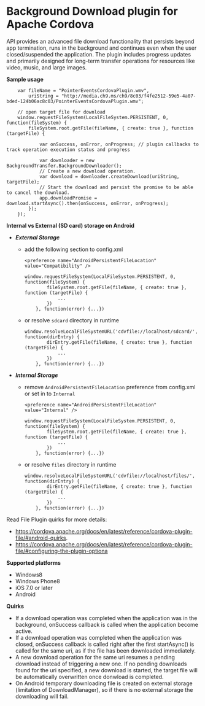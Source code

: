 Background Download plugin for Apache Cordova
==================================
API provides an advanced file download functionality that persists beyond app termination, runs in the background and continues even when the user closed/suspended the application. The plugin includes progress updates and primarily designed for long-term transfer operations for resources like video, music, and large images.

**Sample usage**

        var fileName = "PointerEventsCordovaPlugin.wmv",
            uriString = "http://media.ch9.ms/ch9/8c03/f4fe2512-59e5-4a07-bded-124b06ac8c03/PointerEventsCordovaPlugin.wmv";
        
        // open target file for download
        window.requestFileSystem(LocalFileSystem.PERSISTENT, 0, function(fileSystem) {
            fileSystem.root.getFile(fileName, { create: true }, function (targetFile) {
                
                var onSuccess, onError, onProgress; // plugin callbacks to track operation execution status and progress
        
                var downloader = new BackgroundTransfer.BackgroundDownloader();
                // Create a new download operation.
                var download = downloader.createDownload(uriString, targetFile);
                // Start the download and persist the promise to be able to cancel the download.
                app.downloadPromise = download.startAsync().then(onSuccess, onError, onProgress);
            });
        });



**Internal vs External (SD card) storage on Android**

- ***External Storage***
  
  - add the following section to config.xml
  
    `<preference name="AndroidPersistentFileLocation" value="Compatibility" />`
        
    ```
    window.requestFileSystem(LocalFileSystem.PERSISTENT, 0, function(fileSystem) {
            fileSystem.root.getFile(fileName, { create: true }, function (targetFile) {
                ...
            })
        }, function(error) {...})
    ```
    
  - or resolve `sdcard` directory in runtime
    ```
    window.resolveLocalFileSystemURL('cdvfile://localhost/sdcard/', function(dirEntry) {
            dirEntry.getFile(fileName, { create: true }, function (targetFile) {
                ...
            })
        }, function(error) {...})
    ```

- ***Internal Storage***
  - remove `AndroidPersistentFileLocation` preference from config.xml or set in to `Internal`
  
    `<preference name="AndroidPersistentFileLocation" value="Internal" />`
    
    ```
    window.requestFileSystem(LocalFileSystem.PERSISTENT, 0, function(fileSystem) {
            fileSystem.root.getFile(fileName, { create: true }, function (targetFile) {
                ...
            })
        }, function(error) {...})
    ```
  - or resolve `files` directory in runtime
    ```
    window.resolveLocalFileSystemURL('cdvfile://localhost/files/', function(dirEntry) {
            dirEntry.getFile(fileName, { create: true }, function (targetFile) {
                ...
            })
        }, function(error) {...})
    ```

Read File Plugin quirks for more details:
- https://cordova.apache.org/docs/en/latest/reference/cordova-plugin-file/#android-quirks.
- https://cordova.apache.org/docs/en/latest/reference/cordova-plugin-file/#configuring-the-plugin-optiona

**Supported platforms**
 
 * Windows8
 * Windows Phone8
 * iOS 7.0 or later
 * Android
 
**Quirks**
 * If a download operation was completed when the application was in the background, onSuccess callback is called when the application become active.
 * If a download operation was completed when the application was closed, onSuccess callback is called right after the first startAsync() is called for the same uri, as if the file has been downloaded immediately.
 * A new download operation for the same uri resumes a pending download instead of triggering a new one. If no pending downloads found for the uri specified, a new download is started, the target file will be automatically overwritten once donwload is completed.
 * On Android temporary downloading file is created on external storage (limitation of DownloadManager), so if there is no external storage the downloading will fail.
